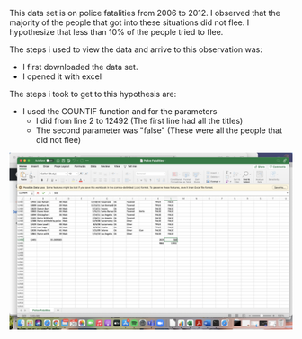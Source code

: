 This data set is on police fatalities from 2006 to 2012.
I observed that the majority of the people that got into these situations did not flee.
I hypothesize that less than 10% of the people tried to flee.

The steps i used to view the data and arrive to this observation was:
- I first downloaded the data set.
- I opened it with excel

The steps i took to get to this hypothesis are:
- I used the COUNTIF function and for the parameters
  -  I did from line 2 to 12492 (The first line had all the titles)
  -  The second parameter was "false" (These were all the people that did not flee)


![Working with the Data in Excel](https://github.com/wendyhielo/Data-Sets/blob/main/Screen%20Shot%202021-07-26%20at%206.01.36%20PM.png)
